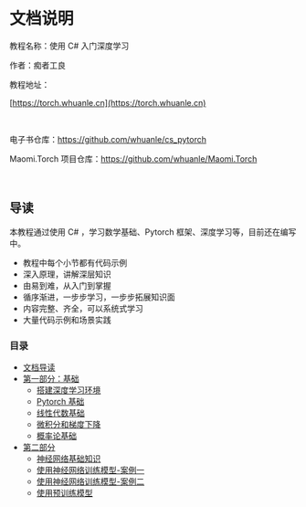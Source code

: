 # 文档说明

教程名称：使用 C# 入门深度学习

作者：痴者工良

教程地址：

[https://torch.whuanle.cn](https://torch.whuanle.cn)

<br />

电子书仓库：https://github.com/whuanle/cs_pytorch

Maomi.Torch 项目仓库：https://github.com/whuanle/Maomi.Torch

<br />

## 导读

本教程通过使用 C# ，学习数学基础、Pytorch 框架、深度学习等，目前还在编写中。

- 教程中每个小节都有代码示例
- 深入原理，讲解深层知识
- 由易到难，从入门到掌握
- 循序渐进，一步步学习，一步步拓展知识面
- 内容完整、齐全，可以系统式学习
- 大量代码示例和场景实践



### 目录

* [文档导读](README.md)
* [第一部分：基础](./01.base/README.md)
  * [搭建深度学习环境](./01.base/01.env.md)
  * [Pytorch 基础](./01.base/02.base.md)
  * [线性代数基础](./01.base/03.linear.md)
  * [微积分和梯度下降](./01.base/04.higher.md)
  * [概率论基础](./01.base/05.odds.md)
* [第二部分](./02.start/README.md)
  * [神经网络基础知识](./02.start/01.neural_network.md) 
  * [使用神经网络训练模型-案例一](./02.start/02.start_torch.md) 
  * [使用神经网络训练模型-案例二](./02.start/03.xl.md) 
  * [使用预训练模型](./02.start/04.models.md) 
